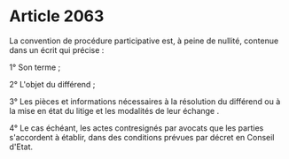 # Article 2063

<p>La convention de procédure participative est, à peine de nullité, contenue dans un écrit qui précise :</p><p>1° Son terme ;</p><p>2° L'objet du différend ;</p><p>3° Les pièces et informations nécessaires à la résolution du différend ou à la mise en état du litige et les modalités de leur échange .</p><p>4° Le cas échéant, les actes contresignés par avocats que les parties s'accordent à établir, dans des conditions prévues par décret en Conseil d'Etat.</p>